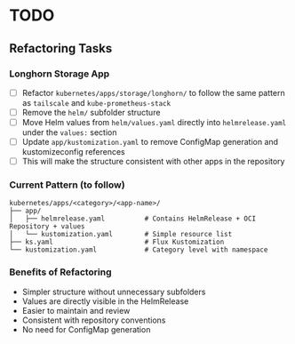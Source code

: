 # TODO

## Refactoring Tasks

### Longhorn Storage App
- [ ] Refactor `kubernetes/apps/storage/longhorn/` to follow the same pattern as `tailscale` and `kube-prometheus-stack`
- [ ] Remove the `helm/` subfolder structure
- [ ] Move Helm values from `helm/values.yaml` directly into `helmrelease.yaml` under the `values:` section
- [ ] Update `app/kustomization.yaml` to remove ConfigMap generation and kustomizeconfig references
- [ ] This will make the structure consistent with other apps in the repository

### Current Pattern (to follow)
```
kubernetes/apps/<category>/<app-name>/
├── app/
│   ├── helmrelease.yaml          # Contains HelmRelease + OCI Repository + values
│   └── kustomization.yaml        # Simple resource list
├── ks.yaml                       # Flux Kustomization
└── kustomization.yaml            # Category level with namespace
```

### Benefits of Refactoring
- Simpler structure without unnecessary subfolders
- Values are directly visible in the HelmRelease
- Easier to maintain and review
- Consistent with repository conventions
- No need for ConfigMap generation